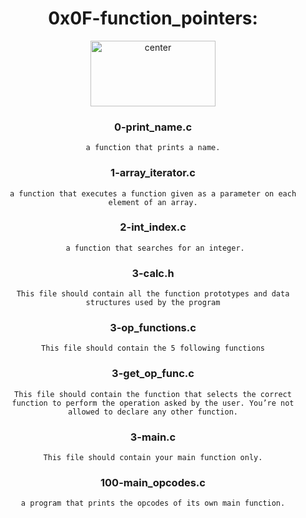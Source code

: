 <div align="center">
<h1 align="center">0x0F-function_pointers:</h1>

<p align="center">
<img src="https://assets.imaginablefutures.com/media/images/ALX_Logo.max-200x150.png" alt="center" style="width:200px; height:105px"/>
</p>


<h3 align="center">0-print_name.c</h3>

 `a function that prints a name.`

<h3 align="center">1-array_iterator.c</h3>

 `a function that executes a function given as a parameter on each element of an array.`

<h3 align="center">2-int_index.c</h3>

 ` a function that searches for an integer.`

<h3 align="center">3-calc.h</h3>

 `This file should contain all the function prototypes and data structures used by the program`

<h3 align="center">3-op_functions.c</h3>

 `This file should contain the 5 following functions`

<h3 align="center">3-get_op_func.c</h3>

 `This file should contain the function that selects the correct function to perform the operation asked by the user. You’re not allowed to declare any other function.`

<h3 align="center">3-main.c</h3>

 `This file should contain your main function only.`

<h3 align="center">100-main_opcodes.c</h3>

 `a program that prints the opcodes of its own main function.`
